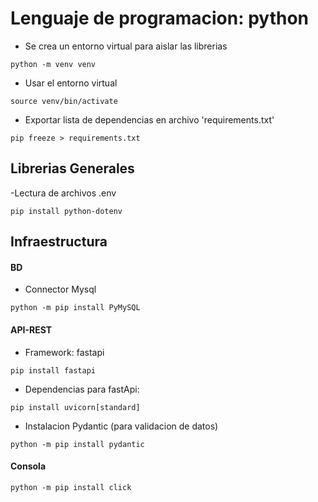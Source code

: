 # Lenguaje de programacion: python

- Se crea un entorno virtual para aislar las librerias

`python -m venv venv`

- Usar el entorno virtual

`source venv/bin/activate`

- Exportar lista de dependencias en archivo 'requirements.txt'

`pip freeze > requirements.txt`



## Librerias Generales
-Lectura de archivos .env

`pip install python-dotenv`


## Infraestructura

#### BD
- Connector Mysql

`python -m pip install PyMySQL `

#### API-REST

- Framework: fastapi

`pip install fastapi`

- Dependencias para fastApi:

`pip install uvicorn[standard]`

- Instalacion Pydantic (para validacion de datos)

`python -m pip install pydantic`

#### Consola

`python -m pip install click`